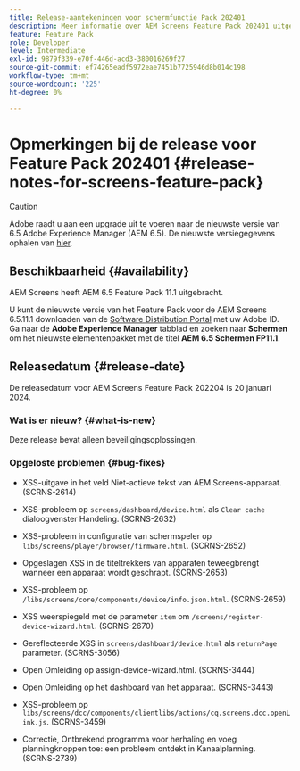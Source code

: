 ```yaml
---
title: Release-aantekeningen voor schermfunctie Pack 202401
description: Meer informatie over AEM Screens Feature Pack 202401 uitgebracht op 2 januari 2024.
feature: Feature Pack
role: Developer
level: Intermediate
exl-id: 9879f339-e70f-446d-acd3-380016269f27
source-git-commit: ef74265eadf5972eae7451b7725946d8b014c198
workflow-type: tm+mt
source-wordcount: '225'
ht-degree: 0%

---
```


# Opmerkingen bij de release voor Feature Pack 202401 {#release-notes-for-screens-feature-pack}

>[!CAUTION]
>Adobe raadt u aan een upgrade uit te voeren naar de nieuwste versie van 6.5 Adobe Experience Manager (AEM 6.5). De nieuwste versiegegevens ophalen van [hier](https://experienceleague.adobe.com/en/docs/experience-manager-65/content/release-notes/release-notes).

## Beschikbaarheid {#availability}

AEM Screens heeft AEM 6.5 Feature Pack 11.1 uitgebracht.

U kunt de nieuwste versie van het Feature Pack voor de AEM Screens 6.5.11.1 downloaden van de [Software Distribution Portal](https://experience.adobe.com/#/downloads/content/software-distribution/en/aem.html) met uw Adobe ID. Ga naar de **Adobe Experience Manager** tabblad en zoeken naar **Schermen** om het nieuwste elementenpakket met de titel **AEM 6.5 Schermen FP11.1**.

## Releasedatum {#release-date}

De releasedatum voor AEM Screens Feature Pack 202204 is 20 januari 2024.

### Wat is er nieuw? {#what-is-new}

Deze release bevat alleen beveiligingsoplossingen.

### Opgeloste problemen {#bug-fixes}

* XSS-uitgave in het veld Niet-actieve tekst van AEM Screens-apparaat. (SCRNS-2614)

* XSS-probleem op `screens/dashboard/device.html` als `Clear cache` dialoogvenster Handeling. (SCRNS-2632)

* XSS-probleem in configuratie van schermspeler op `libs/screens/player/browser/firmware.html`. (SCRNS-2652)

* Opgeslagen XSS in de titeltrekkers van apparaten teweegbrengt wanneer een apparaat wordt geschrapt. (SCRNS-2653)

* XSS-probleem op `/libs/screens/core/components/device/info.json.html`. (SCRNS-2659)

* XSS weerspiegeld met de parameter `item` om `/screens/register-device-wizard.html`. (SCRNS-2670)

* Gereflecteerde XSS in `screens/dashboard/device.html` als `returnPage` parameter. (SCRNS-3056)

* Open Omleiding op assign-device-wizard.html. (SCRNS-3444)

* Open Omleiding op het dashboard van het apparaat. (SCRNS-3443)

* XSS-probleem op `libs/screens/dcc/components/clientlibs/actions/cq.screens.dcc.openLink.js`. (SCRNS-3459)

* Correctie, Ontbrekend programma voor herhaling en voeg planningknoppen toe: een probleem ontdekt in Kanaalplanning. (SCRNS-2739)
